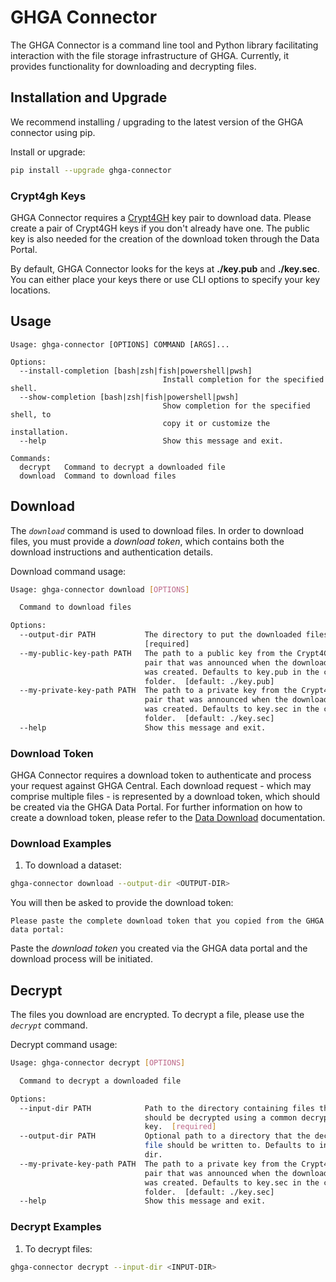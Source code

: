 # GHGA Connector

The GHGA Connector is a command line tool and Python library facilitating interaction with the file storage infrastructure of GHGA. Currently, it provides functionality for downloading and decrypting files.


## Installation and Upgrade

We recommend installing / upgrading to the latest version of the GHGA connector using pip.

Install or upgrade:
```bash
pip install --upgrade ghga-connector
```



### Crypt4gh Keys

GHGA Connector requires a [Crypt4GH](https://crypt4gh.readthedocs.io/en/latest/) key pair to download data. Please create a pair of Crypt4GH keys if you don't already have one. The public key is also needed for the creation of the download token through the Data Portal.

By default, GHGA Connector looks for the keys at **./key.pub** and **./key.sec**. You can either place your keys there or use CLI options to specify your key locations.


## Usage

```
Usage: ghga-connector [OPTIONS] COMMAND [ARGS]...

Options:
  --install-completion [bash|zsh|fish|powershell|pwsh]
                                  Install completion for the specified shell.
  --show-completion [bash|zsh|fish|powershell|pwsh]
                                  Show completion for the specified shell, to
                                  copy it or customize the installation.
  --help                          Show this message and exit.

Commands:
  decrypt   Command to decrypt a downloaded file
  download  Command to download files
```

## Download

The _`download`_ command is used to download files. In order to download files, you must provide a *download token*, which contains both the download instructions and authentication details.

Download command usage:
```bash
Usage: ghga-connector download [OPTIONS]

  Command to download files

Options:
  --output-dir PATH           The directory to put the downloaded files into.
                              [required]
  --my-public-key-path PATH   The path to a public key from the Crypt4GH key
                              pair that was announced when the download token
                              was created. Defaults to key.pub in the current
                              folder.  [default: ./key.pub]
  --my-private-key-path PATH  The path to a private key from the Crypt4GH key
                              pair that was announced when the download token
                              was created. Defaults to key.sec in the current
                              folder.  [default: ./key.sec]
  --help                      Show this message and exit.
```

### Download Token

GHGA Connector requires a download token to authenticate and process your request against GHGA Central. Each download request - which may comprise multiple files - is represented by a download token, which should be created via the GHGA Data Portal. For further information on how to create a download token, please refer to the [Data Download](../user_stories/accessing_data.md) documentation.

### Download Examples

1. To download a dataset:
```bash
ghga-connector download --output-dir <OUTPUT-DIR>
```
You will then be asked to provide the download token:
```
Please paste the complete download token that you copied from the GHGA data portal: 
```
Paste the *download token* you created via the GHGA data portal and the download process will be initiated.



## Decrypt

The files you download are encrypted. To decrypt a file, please use the _`decrypt`_ command.

Decrypt command usage:
```bash
Usage: ghga-connector decrypt [OPTIONS]

  Command to decrypt a downloaded file

Options:
  --input-dir PATH            Path to the directory containing files that
                              should be decrypted using a common decryption
                              key.  [required]
  --output-dir PATH           Optional path to a directory that the decrypted
                              file should be written to. Defaults to input
                              dir.
  --my-private-key-path PATH  The path to a private key from the Crypt4GH key
                              pair that was announced when the download token
                              was created. Defaults to key.sec in the current
                              folder.  [default: ./key.sec]
  --help                      Show this message and exit.
```

### Decrypt Examples

1. To decrypt files:
```bash
ghga-connector decrypt --input-dir <INPUT-DIR>
```


